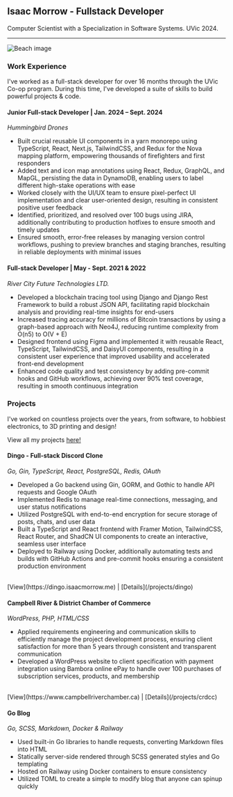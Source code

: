 ## Isaac Morrow - Fullstack Developer
Computer Scientist with a Specialization in Software Systems. UVic 2024.
<hr />

![Beach image](/static/images/beach.jpg)

### Work Experience
I've worked as a full-stack developer for over 16 months through the UVic Co-op program. During this time, I've developed a suite of skills to build powerful projects & code.
#### Junior Full-stack Developer | Jan. 2024 – Sept. 2024
*Hummingbird Drones*
- Built crucial reusable UI components in a yarn monorepo using TypeScript, React, Next.js, TailwindCSS, and Redux
for the Nova mapping platform, empowering thousands of firefighters and first responders
- Added text and icon map annotations using React, Redux, GraphQL, and MapGL, persisting the data in DynamoDB,
enabling users to label different high-stake operations with ease
- Worked closely with the UI/UX team to ensure pixel-perfect UI implementation and clear user-oriented design,
resulting in consistent positive user feedback
- Identified, prioritized, and resolved over 100 bugs using JIRA, additionally contributing to production hotfixes to
ensure smooth and timely updates
- Ensured smooth, error-free releases by managing version control workflows, pushing to preview branches and
staging branches, resulting in reliable deployments with minimal issues

#### Full-stack Developer | May - Sept. 2021 & 2022
*River City Future Technologies LTD.*
- Developed a blockchain tracing tool using Django and Django Rest Framework to build a robust JSON API,
facilitating rapid blockchain analysis and providing real-time insights for end-users
- Increased tracing accuracy for millions of Bitcoin transactions by using a graph-based approach with Neo4J,
reducing runtime complexity from O(n5) to O(V + E)
- Designed frontend using Figma and implemented it with reusable React, TypeScript, TailwindCSS, and DaisyUI
components, resulting in a consistent user experience that improved usability and accelerated front-end
development
- Enhanced code quality and test consistency by adding pre-commit hooks and GitHub workflows, achieving over
90% test coverage, resulting in smooth continuous integration

### Projects
I've worked on countless projects over the years, from software, to hobbiest electronics, to 3D printing and design!

View all my projects [here!]('/projects')


#### Dingo - Full-stack Discord Clone  
*Go, Gin, TypeScript, React, PostgreSQL, Redis, OAuth*
- Developed a Go backend using Gin, GORM, and Gothic to handle API requests and Google OAuth
- Implemented Redis to manage real-time connections, messaging, and user status notifications
- Utilized PostgreSQL with end-to-end encryption for secure storage of posts, chats, and user data
- Built a TypeScript and React frontend with Framer Motion, TailwindCSS, React Router, and ShadCN UI components
to create an interactive, seamless user interface
- Deployed to Railway using Docker, additionally automating tests and builds with GitHub Actions and pre-commit
hooks ensuring a consistent production environment
<br />
[View](https://dingo.isaacmorrow.me) | [Details](/projects/dingo)

#### Campbell River & District Chamber of Commerce
*WordPress, PHP, HTML/CSS*
- Applied requirements engineering and communication skills to efficiently manage the project development process,
ensuring client satisfaction for more than 5 years through consistent and transparent communication
- Developed a WordPress website to client specification with payment integration using Bambora online ePay to
handle over 100 purchases of subscription services, products, and membership
<br />
[View](https://www.campbellriverchamber.ca) | [Details](/projects/crdcc)

#### Go Blog
*Go, SCSS, Markdown, Docker & Railway*
- Used built-in Go libraries to handle requests, converting Markdown files into HTML
- Statically server-side rendered through SCSS generated styles and Go templating
- Hosted on Railway using Docker containers to ensure consistency
- Utilized TOML to create a simple to modify blog that anyone can spinup quickly
